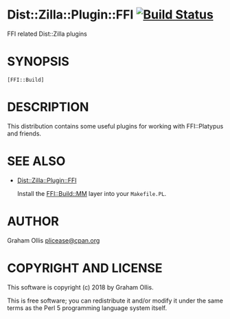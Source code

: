 # Dist::Zilla::Plugin::FFI [![Build Status](https://secure.travis-ci.org/Perl5-FFI/Dist-Zilla-Plugin-FFI.png)](http://travis-ci.org/Perl5-FFI/Dist-Zilla-Plugin-FFI)

FFI related Dist::Zilla plugins

# SYNOPSIS

    [FFI::Build]

# DESCRIPTION

This distribution contains some useful plugins for working with FFI::Platypus and friends.

# SEE ALSO

- [Dist::Zilla::Plugin::FFI](https://metacpan.org/pod/Dist::Zilla::Plugin::FFI)

    Install the [FFI::Build::MM](https://metacpan.org/pod/FFI::Build::MM) layer into your `Makefile.PL`.

# AUTHOR

Graham Ollis <plicease@cpan.org>

# COPYRIGHT AND LICENSE

This software is copyright (c) 2018 by Graham Ollis.

This is free software; you can redistribute it and/or modify it under
the same terms as the Perl 5 programming language system itself.

